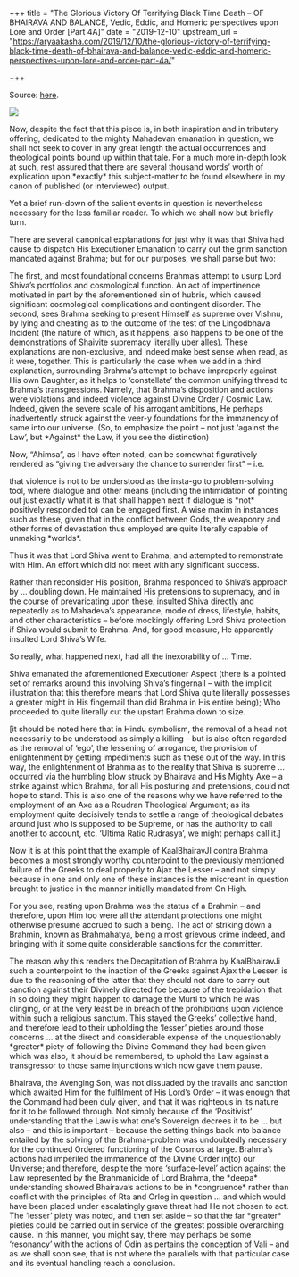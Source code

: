 +++
title = "The Glorious Victory Of Terrifying Black Time Death – OF BHAIRAVA AND BALANCE, Vedic, Eddic, and Homeric perspectives upon Lore and Order [Part 4A]"
date = "2019-12-10"
upstream_url = "https://aryaakasha.com/2019/12/10/the-glorious-victory-of-terrifying-black-time-death-of-bhairava-and-balance-vedic-eddic-and-homeric-perspectives-upon-lore-and-order-part-4a/"

+++

Source: [here](https://aryaakasha.com/2019/12/10/the-glorious-victory-of-terrifying-black-time-death-of-bhairava-and-balance-vedic-eddic-and-homeric-perspectives-upon-lore-and-order-part-4a/).

![](https://aryaakasha.files.wordpress.com/2019/12/78594154_10162661422530574_7035519437188890624_n.jpg?w=479)

Now, despite the fact that this piece is, in both inspiration and in tributary offering, dedicated to the mighty Mahadevan emanation in question, we shall not seek to cover in any great length the actual occurrences and theological points bound up within that tale. For a much more in-depth look at such, rest assured that there are several thousand words’ worth of explication upon \*exactly\* this subject-matter to be found elsewhere in my canon of published (or interviewed) output.

Yet a brief run-down of the salient events in question is nevertheless necessary for the less familiar reader. To which we shall now but briefly turn.

There are several canonical explanations for just why it was that Shiva had cause to dispatch His Executioner Emanation to carry out the grim sanction mandated against Brahma; but for our purposes, we shall parse but two:

The first, and most foundational concerns Brahma’s attempt to usurp Lord Shiva’s portfolios and cosmological function. An act of impertinence motivated in part by the aforementioned sin of hubris, which caused significant cosmological complications and contingent disorder. The second, sees Brahma seeking to present Himself as supreme over Vishnu, by lying and cheating as to the outcome of the test of the Lingodbhava Incident (the nature of which, as it happens, also happens to be one of the demonstrations of Shaivite supremacy literally uber alles). These explanations are non-exclusive, and indeed make best sense when read, as it were, together. This is particularly the case when we add in a third explanation, surrounding Brahma’s attempt to behave improperly against His own Daughter; as it helps to ‘constellate’ the common unifying thread to Brahma’s transgressions. Namely, that Brahma’s disposition and actions were violations and indeed violence against Divine Order / Cosmic Law. Indeed, given the severe scale of his arrogant ambitions, He perhaps inadvertently struck against the veer-y foundations for the immanency of same into our universe. (So, to emphasize the point – not just ‘against the Law’, but \*Against\* the Law, if you see the distinction)

Now, “Ahimsa”, as I have often noted, can be somewhat figuratively rendered as “giving the adversary the chance to surrender first” – i.e.

that violence is not to be understood as the insta-go to problem-solving tool, where dialogue and other means (including the intimidation of pointing out just exactly what it is that shall happen next if dialogue is \*not\* positively responded to) can be engaged first. A wise maxim in instances such as these, given that in the conflict between Gods, the weaponry and other forms of devastation thus employed are quite literally capable of unmaking \*worlds\*.

Thus it was that Lord Shiva went to Brahma, and attempted to remonstrate with Him. An effort which did not meet with any significant success.

Rather than reconsider His position, Brahma responded to Shiva’s approach by … doubling down. He maintained His pretensions to supremacy, and in the course of prevaricating upon these, insulted Shiva directly and repeatedly as to Mahadeva’s appearance, mode of dress, lifestyle, habits, and other characteristics – before mockingly offering Lord Shiva protection if Shiva would submit to Brahma. And, for good measure, He apparently insulted Lord Shiva’s Wife.

So really, what happened next, had all the inexorability of … Time.

Shiva emanated the aforementioned Executioner Aspect (there is a pointed set of remarks around this involving Shiva’s fingernail – with the implicit illustration that this therefore means that Lord Shiva quite literally possesses a greater might in His fingernail than did Brahma in His entire being); Who proceeded to quite literally cut the upstart Brahma down to size.

\[it should be noted here that in Hindu symbolism, the removal of a head not necessarily to be understood as simply a killing – but is also often regarded as the removal of ‘ego’, the lessening of arrogance, the provision of enlightenment by getting impediments such as these out of the way. In this way, the enlightenment of Brahma as to the reality that Shiva is supreme … occurred via the humbling blow struck by Bhairava and His Mighty Axe – a strike against which Brahma, for all His posturing and pretensions, could not hope to stand. This is also one of the reasons why we have referred to the employment of an Axe as a Roudran Theological Argument; as its employment quite decisively tends to settle a range of theological debates around just who is supposed to be Supreme, or has the authority to call another to account, etc. ‘Ultima Ratio Rudrasya’, we might perhaps call it.\]

Now it is at this point that the example of KaalBhairavJI contra Brahma becomes a most strongly worthy counterpoint to the previously mentioned failure of the Greeks to deal properly to Ajax the Lesser – and not simply because in one and only one of these instances is the miscreant in question brought to justice in the manner initially mandated from On High.

For you see, resting upon Brahma was the status of a Brahmin – and therefore, upon Him too were all the attendant protections one might otherwise presume accrued to such a being. The act of striking down a Brahmin, known as Brahmahatya, being a most grievous crime indeed, and bringing with it some quite considerable sanctions for the committer.

The reason why this renders the Decapitation of Brahma by KaalBhairavJi such a counterpoint to the inaction of the Greeks against Ajax the Lesser, is due to the reasoning of the latter that they should not dare to carry out sanction against their Divinely directed foe because of the trepidation that in so doing they might happen to damage the Murti to which he was clinging, or at the very least be in breach of the prohibitions upon violence within such a religious sanctum. This stayed the Greeks’ collective hand, and therefore lead to their upholding the ‘lesser’ pieties around those concerns … at the direct and considerable expense of the unquestionably \*greater\* piety of following the Divine Command they had been given – which was also, it should be remembered, to uphold the Law against a transgressor to those same injunctions which now gave them pause.

Bhairava, the Avenging Son, was not dissuaded by the travails and sanction which awaited Him for the fulfilment of His Lord’s Order – it was enough that the Command had been duly given, and that it was righteous in its nature for it to be followed through. Not simply because of the ‘Positivist’ understanding that the Law is what one’s Sovereign decrees it to be … but also – and this is important – because the setting things back into balance entailed by the solving of the Brahma-problem was undoubtedly necessary for the continued Ordered functioning of the Cosmos at large. Brahma’s actions had imperiled the immanence of the Divine Order in(to) our Universe; and therefore, despite the more ‘surface-level’ action against the Law represented by the Brahmanicide of Lord Brahma, the \*deepa\* understanding showed Bhairava’s actions to be in \*congruence\* rather than conflict with the principles of Rta and Orlog in question … and which would have been placed under escalatingly grave threat had He not chosen to act. The ‘lesser’ piety was noted, and then set aside – so that the far \*greater\* pieties could be carried out in service of the greatest possible overarching cause. In this manner, you might say, there may perhaps be some ‘resonancy’ with the actions of Odin as pertains the conception of Vali – and as we shall soon see, that is not where the parallels with that particular case and its eventual handling reach a conclusion.